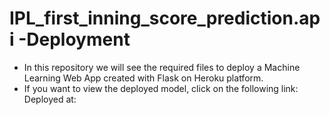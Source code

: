  # IPL_first_inning_score_prediction.api -Deployment
  * In this repository we will see the  required files to deploy a Machine Learning Web App created with Flask on Heroku platform.
  * If you want to view the deployed model, click on the following link:
Deployed at: 
